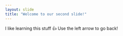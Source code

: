 ```yaml
---
layout: slide
title: "Welcome to our second slide!"
---
```

I like learning this stuff :+1:
Use the left arrow to go back!